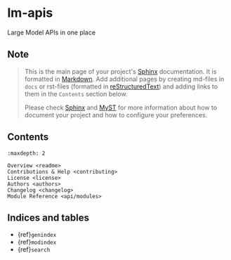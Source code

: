 # lm-apis

Large Model APIs in one place


## Note

> This is the main page of your project's [Sphinx] documentation. It is
> formatted in [Markdown]. Add additional pages by creating md-files in
> `docs` or rst-files (formatted in [reStructuredText]) and adding links to
> them in the `Contents` section below.
>
> Please check [Sphinx] and [MyST] for more information
> about how to document your project and how to configure your preferences.


## Contents

```{toctree}
:maxdepth: 2

Overview <readme>
Contributions & Help <contributing>
License <license>
Authors <authors>
Changelog <changelog>
Module Reference <api/modules>
```

## Indices and tables

* {ref}`genindex`
* {ref}`modindex`
* {ref}`search`

[Sphinx]: http://www.sphinx-doc.org/
[Markdown]: https://daringfireball.net/projects/markdown/
[reStructuredText]: http://www.sphinx-doc.org/en/master/usage/restructuredtext/basics.html
[MyST]: https://myst-parser.readthedocs.io/en/latest/
